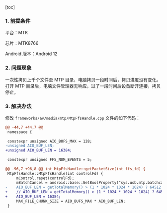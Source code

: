 [toc]

### 1. 前提条件

平台：MTK

芯片：MTK8766

Android 版本：Android 12

### 2. 问题现象

一次性拷贝上千个文件至 MTP 目录，电脑拷贝一段时间后，拷贝进度没有变化。打开 MTP 目录后，电脑文件管理器无响应，过了一段时间后设备断开连接，拷贝停止。

### 3. 解决办法

修改 `frameworks/av/media/mtp/MtpFfsHandle.cpp` 文件的如下代码：

```diff
@@ -44,7 +44,7 @@
 namespace {
 
 constexpr unsigned AIO_BUFS_MAX = 128;
-unsigned AIO_BUF_LEN;
+unsigned AIO_BUF_LEN = 16384;
 
 constexpr unsigned FFS_NUM_EVENTS = 5;
 
@@ -96,7 +96,8 @@ int MtpFfsHandle::getPacketSize(int ffs_fd) {
 MtpFfsHandle::MtpFfsHandle(int controlFd) {
     mControl.reset(controlFd);
     mBatchCancel = android::base::GetBoolProperty("sys.usb.mtp.batchcancel", false);
-    AIO_BUF_LEN = getTotalMemory() > (1 * 1024 * 1024 * 1024) ? 64512 : 16384;
+    // AIO_BUF_LEN = getTotalMemory() > (1 * 1024 * 1024 * 1024) ? 64512 : 16384;
+    AIO_BUF_LEN = 16384;
     MAX_FILE_CHUNK_SIZE = AIO_BUFS_MAX * AIO_BUF_LEN;
 }
```

